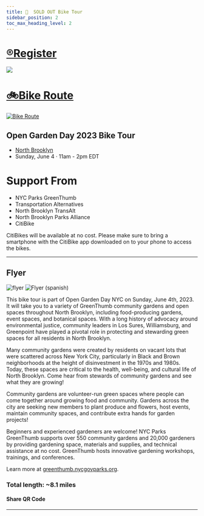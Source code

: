 ```yaml
---
title: 📅  SOLD OUT Bike Tour
sidebar_position: 2
toc_max_heading_level: 2
---
```


<a href="https://www.eventbrite.com/e/open-garden-nyc-tri-boro-gardens-bike-tour-tickets-622069816567">
  <h1>®️Register</h1>
  <img src="https://cdn.evbstatic.com/s3-build/453732-rc2022-04-28_16.04-43b83bd/django/images/logos/eb_orange_on_white_1200x630.png" />
</a>


# [🚲Bike Route](https://www.google.com/maps/dir/Smiling+Hogshead+Ranch,+25-30+Skillman+Ave,+Long+Island+City,+NY+11101/Pulaski+Bridge,+Pulaski+Bridge,+Long+Island+City,+NY/Olive+Street+Garden,+Olive+Street,+Brooklyn,+NY/303+Berry+Street,+Brooklyn,+NY/El+Jardin+del+Paraiso,+East+5th+Street,+New+York,+NY/703+E+9th+St,+New+York,+NY+10009/@40.7163941,-73.9840827,13z/data=!4m38!4m37!1m5!1m1!1s0x89c2592ebc4f5fef:0x9db3ca594a65ba1!2m2!1d-73.9430549!2d40.7431462!1m5!1m1!1s0x89c2593b6912afb3:0x3e8606ee3aa1c2c3!2m2!1d-73.9526384!2d40.7392014!1m5!1m1!1s0x89c2595461e72b5f:0xbf37e167ad4857b1!2m2!1d-73.9389995!2d40.7132751!1m5!1m1!1s0x89c25961dc8fa54b:0x774eed015ff4358f!2m2!1d-73.9635964!2d40.7132903!1m5!1m1!1s0x89c259790827d667:0xf56457ce78010882!2m2!1d-73.9792271!2d40.7222996!1m5!1m1!1s0x89c259774e72a1cf:0x89548cbb94d6d8c5!2m2!1d-73.9775851!2d40.7253761!3e1?authuser=1)
[![Bike Route](https://media2.giphy.com/media/QtvEouZBOE8nPn7yFx/giphy.gif?cid=6c09b9529wfor2ostoyw1re3m80eb3h5m0auynnu2clgvggw&rid=giphy.gif&ct=s)](https://www.google.com/maps/dir/40.7197407,-73.9527372/40.7262849,-73.957547/40.7311599,-73.9592878/Oak+St,+Brooklyn,+NY+11222/Domino+Park/203+S+2nd+St,+Brooklyn,+NY+11211/451+Bedford+Ave,+Brooklyn,+NY+11249/Sunshine+Community+Garden/Powers+Street+Garden/266+Skillman+Ave,+Brooklyn,+NY+11211/@40.7255454,-73.9563424,16.57z/data=!4m52!4m51!1m5!3m4!1m2!1d-73.9573578!2d40.7262791!3s0x89c259423a47ee6d:0x7392460bb6f67f3b!1m0!1m0!1m5!1m1!1s0x89c25941edb7a901:0xa156ad5775286ba8!2m2!1d-73.9572458!2d40.7277625!1m5!1m1!1s0x89c25941934bb85f:0x486aa5dc8e5c1416!2m2!1d-73.967851!2d40.7148803!1m5!1m1!1s0x89c2595ffe01a095:0xaa2f7d03ffd1b890!2m2!1d-73.959448!2d40.712489!1m5!1m1!1s0x89c25bdc1ef770cb:0x7e563a27a596cec0!2m2!1d-73.9640274!2d40.7077706!1m5!1m1!1s0x89c25bfc777738d3:0xbc266755fc2cce1d!2m2!1d-73.9440187!2d40.705274!1m5!1m1!1s0x89c25954449f5bf7:0xbd7f445ad60ec4ea!2m2!1d-73.939702!2d40.7126925!1m5!1m1!1s0x89c25953b8e70ba7:0x65d1415c732b5925!2m2!1d-73.940299!2d40.7162142!3e1)


## Open Garden Day 2023 Bike Tour

- [North Brooklyn](https://communityprofiles.planning.nyc.gov/brooklyn/1)
- Sunday, June 4 · 11am - 2pm EDT

# Support From

- NYC Parks GreenThumb
- Transportation Alternatives
- North Brooklyn TransAlt
- North Brooklyn Parks Alliance
- CitiBike

CitiBikes will be available at no cost.
Please make sure to bring a smartphone with the CitiBike app downloaded on to your phone to access the bikes.

---


## Flyer
![flyer](https://github.com/nbkyn-parks-community/nbkyn-parks-community.github.io/assets/22154417/f98b95e6-1dc9-48b0-8828-34c403c6c10d)
![Flyer (spanish)](https://github.com/nbkyn-parks-community/nbkyn-parks-community.github.io/assets/22154417/a41ca38b-9c81-435f-9a1e-ec37d4740c5b)

This bike tour is part of Open Garden Day NYC on Sunday, June 4th, 2023.
It will take you to a variety of GreenThumb community gardens and open spaces throughout North Brooklyn, including food-producing gardens, event spaces, and botanical spaces. With a long history of advocacy around environmental justice, community leaders in Los Sures, Williamsburg, and
Greenpoint have played a pivotal role in protecting and stewarding green spaces for all residents in North Brooklyn.

Many community gardens were created by residents on vacant lots that were scattered across New York City, particularly in Black and Brown neighborhoods at the height of disinvestment in the 1970s and 1980s. Today, these spaces are critical to the health, well-being, and cultural life of North Brooklyn. Come hear from stewards of community gardens and see what they are growing!

Community gardens are volunteer-run green spaces where people can come together around growing food and community. Gardens across the city are seeking new members to plant produce and flowers, host events, maintain community spaces, and contribute extra hands for garden projects!

Beginners and experienced gardeners are welcome!
NYC Parks GreenThumb supports over 550 community gardens and 20,000 gardeners by providing gardening space, materials and supplies, and technical assistance at no cost. GreenThumb hosts innovative gardening workshops, trainings, and conferences.

Learn more at [greenthumb.nycgovparks.org](https://greenthumb.nycgovparks.org/).

### Total length: ~8.1 miles
#### Share QR Code
---
